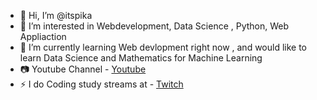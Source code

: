 - 👋 Hi, I’m @itspika
- 👀 I’m interested in Webdevelopment, Data Science , Python, Web Appliaction
- 🌱 I’m currently learning Web devlopment right now , and would like to learn Data Science and Mathematics for Machine Learning 
- 📷 Youtube Channel - [Youtube](https://www.youtube.com/channel/UCbaE4X60iUKzqxXRA6kf-FQ)
- ⚡ I do Coding study streams at - [Twitch](https://www.twitch.tv/its_pikapika)  
                          
<!---
itspika/itspika is a ✨ special ✨ repository because its `README.md` (this file) appears on your GitHub profile.
You can click the Preview link to take a look at your changes.

